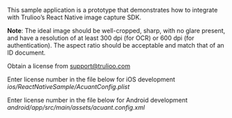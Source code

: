 This sample application is a prototype that demonstrates how to integrate with Trulioo’s React Native image capture SDK.

**Note**: The ideal image should be well-cropped, sharp, with no glare present, and have a resolution of at least 300 dpi (for OCR) or 600 dpi (for authentication). The aspect ratio should be acceptable and match that of an ID document.


Obtain a license from support@trulioo.com

Enter license number in the file below for iOS development  
*ios/ReactNativeSample/AcuantConfig.plist*

Enter license number in the file below for Android development
*android/app/src/main/assets/acuant.config.xml*